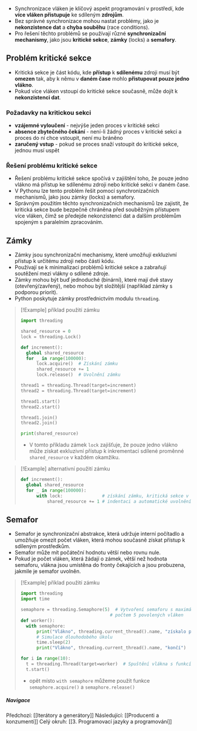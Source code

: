 - Synchronizace vláken je klíčový aspekt programování v prostředí, kde **více vláken přistupuje** ke sdíleným **zdrojům**. 
- Bez správné synchronizace mohou nastat problémy, jako je **nekonzistence dat** a **chyba souběhu** (race conditions). 
- Pro řešení těchto problémů se používají různé **synchronizační mechanismy**, jako jsou **kritické sekce**, **zámky** (locks) a **semafory**.

## Problém kritické sekce
- Kritická sekce je část kódu, kde **přístup** k **sdílenému** zdroji musí být **omezen** tak, aby k němu v **daném čase** mohlo **přistupovat pouze jedno vlákno**. 
- Pokud více vláken vstoupí do kritické sekce současně, může dojít k **nekonzistenci dat**.
 
### Požadavky na kritickou sekci
- **vzájemné vyloučení** - nejvýše jeden proces v kritické sekci
- **absence zbytečného čekání** - není-li žádný proces v kritické sekci a proces do ní chce vstoupit, není mu bráněno
- **zaručený vstup** - pokud se proces snaží vstoupit do kritické sekce, jednou musí uspět

### Řešení problému kritické sekce
- Řešení problému kritické sekce spočívá v zajištění toho, že pouze jedno vlákno má přístup ke sdílenému zdroji nebo kritické sekci v daném čase.
- V Pythonu lze tento problém řešit pomocí synchronizačních mechanismů, jako jsou zámky (locks) a semafory.
- Správným použitím těchto synchronizačních mechanismů lze zajistit, že kritická sekce bude bezpečně chráněna před souběžným přístupem více vláken, čímž se předejde nekonzistenci dat a dalším problémům spojeným s paralelním zpracováním.

## Zámky
- Zámky jsou synchronizační mechanismy, které umožňují exkluzivní přístup k určitému zdroji nebo části kódu. 
- Používají se k minimalizaci problémů kritické sekce a zabraňují soutěžení mezi vlákny o sdílené zdroje. 
- Zámky mohou být buď jednoduché (binární), které mají dvě stavy (otevřený/zavřený), nebo mohou být složitější (například zámky s podporou priorit).
- Python poskytuje zámky prostřednictvím modulu `threading`.

>[!Example] příklad použití zámku
>```Python
>import threading
>
>shared_resource = 0
>lock = threading.Lock()
>
>def increment():
> 	global shared_resource
> 	for _ in range(100000):
> 		lock.acquire()  # Získání zámku
> 		shared_resource += 1
> 		lock.release()  # Uvolnění zámku
>
>thread1 = threading.Thread(target=increment)
>thread2 = threading.Thread(target=increment)
>
>thread1.start()
>thread2.start()
>
>thread1.join()
>thread2.join()
>
>print(shared_resource)
>```
>- V tomto příkladu zámek `lock` zajišťuje, že pouze jedno vlákno může získat exkluzivní přístup k inkrementaci sdílené proměnné `shared_resource` v každém okamžiku. 

>[!Example] alternativní použití zámku
>```python
>def increment():
>	global shared_resource
>	for _ in range(100000):
>		with lock:               # získání zámku, kritická sekce v 
>			shared_resource += 1 # indentaci a automatické uvolnění
>```

## Semafor
- Semafor je synchronizační abstrakce, která udržuje interní počítadlo a umožňuje omezit počet vláken, která mohou současně získat přístup k sdíleným prostředkům. 
- Semafor může mít počáteční hodnotu větší nebo rovnu nule. 
- Pokud je počet vláken, která žádají o zámek, větší než hodnota semaforu, vlákna jsou umístěna do fronty čekajících a jsou probuzena, jakmile je semafor uvolněn.

>[!Example] příklad použití zámku
>```Python
>import threading
>import time
>
>semaphore = threading.Semaphore(5)  # Vytvoření semaforu s maximálním 
>								    # počtem 5 povolených vláken
>def worker():
> 	with semaphore:
> 		print("Vlákno", threading.current_thread().name, "získalo povolení")
> 		# Simulace dlouhodobého úkolu
> 		time.sleep(2)
> 		print("Vlákno", threading.current_thread().name, "končí")
>
>for i in range(10):
> 	t = threading.Thread(target=worker)  # Spuštění vlákna s funkcí worker
> 	t.start()
>```
>- opět místo `with semaphore` můžeme použít funkce `semaphore.acquire()` a `semaphore.release()`

##### Navigace
Předchozí:  [[Iterátory a generátory]]
Následující: [[Producenti a konzumenti]]
Celý okruh: [[3. Programovací jazyky a programování]]